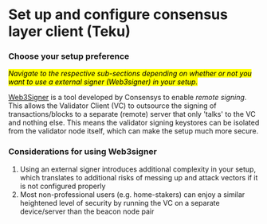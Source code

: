 # Set up and configure consensus layer client (Teku)

### Choose your setup preference

_<mark style="background-color:yellow;">Navigate to the respective sub-sections depending on whether or not you want to use a external signer (Web3signer) in your setup.</mark>_

[Web3Signer](https://docs.web3signer.consensys.net/en/latest/) is a tool developed by Consensys to enable _remote signing_. This allows the Validator Client (VC) to outsource the signing of transactions/blocks to a separate (remote) server that only 'talks' to the VC and nothing else. This means the validator signing keystores can be isolated from the validator node itself, which can make the setup much more secure.

### Considerations for using Web3signer

1. Using an external signer introduces additional complexity in your setup, which translates to additional risks of messing up and attack vectors if it is not configured properly
2. Most non-professional users (e.g. home-stakers) can enjoy a similar heightened level of security by running the VC on a separate device/server than the beacon node pair
